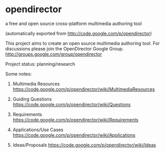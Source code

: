 # opendirector
a free and open source cross-platform multimedia authoring tool

(automatically exported from http://code.google.com/p/opendirector)

This project aims to create an open source multimedia authoring tool. For discussions please join the OpenDirector Google Group.
http://groups.google.com/group/opendirector

Project status: planning/research

Some notes:

1. Multimedia Resources https://code.google.com/p/opendirector/wiki/MultimediaResources

2. Guiding Questions https://code.google.com/p/opendirector/wiki/Questions

3. Requirements https://code.google.com/p/opendirector/wiki/Requirements

4. Applications/Use Cases https://code.google.com/p/opendirector/wiki/Applications

5. Ideas/Proposals https://code.google.com/p/opendirector/wiki/Ideas

